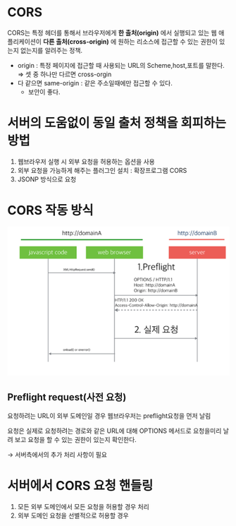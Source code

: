 # CORS

CORS는 특정 헤더를 통해서 브라우저에게 **한 출처(origin)** 에서 실행되고 있는 웹 애플리케이션이 **다른 출처(cross-origin)** 에 원하는 리소스에 접근할 수 있는 권한이 있는지 없는지를 알려주는 정책.

- origin : 특정 페이지에 접근할 때 사용되는 URL의 Scheme,host,포트를 말한다. ⇒ 셋 중 하나만 다르면 cross-orgin
- 다 같으면 same-origin : 같은 주소일때에만 접근할 수 있다.
    - 보안이 좋다.

# 서버의 도움없이 동일 출처 정책을 회피하는 방법

1. 웹브라우저 실행 시 외부 요청을 허용하는 옵션을 사용
2. 외부 요청을 가능하게 해주는 플러그인 설치 : 확장프로그램 CORS
3. JSONP 방식으로 요청

# CORS 작동 방식

![CORS%2044649607959a41c4a1aaac04bd255745/Untitled.png](image/CORS.png)

## Preflight request(사전 요청)

요청하려는 URL이 외부 도메인일 경우 웹브라우저는 preflight요청을 먼저 날림

요청은 실제로 요청하려는 경로와 같은 URL에 대해 OPTIONS 메서드로 요청을미리 날려 보고 요청을 할 수 있는 권한이 있는지 확인한다.

→ 서버측에서의 추가 처리 사항이 필요

# 서버에서 CORS 요청 핸들링

1. 모든 외부 도메인에서 모든 요청을 허용할 경우 처리
2. 외부 도메인 요청을 선별적으로 허용할 경우